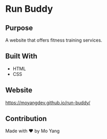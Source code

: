 # Run Buddy

## Purpose
A website that offers fitness training services.

## Built With
* HTML
* CSS

## Website
https://moyangdev.github.io/run-buddy/

## Contribution
Made with ❤️ by Mo Yang
